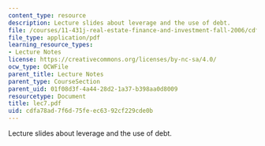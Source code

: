 ```yaml
---
content_type: resource
description: Lecture slides about leverage and the use of debt.
file: /courses/11-431j-real-estate-finance-and-investment-fall-2006/cdfa78ad7f6d75feec6392cf229cde0b_lec7.pdf
file_type: application/pdf
learning_resource_types:
- Lecture Notes
license: https://creativecommons.org/licenses/by-nc-sa/4.0/
ocw_type: OCWFile
parent_title: Lecture Notes
parent_type: CourseSection
parent_uid: 01f08d3f-4a44-28d2-1a37-b398aa0d8009
resourcetype: Document
title: lec7.pdf
uid: cdfa78ad-7f6d-75fe-ec63-92cf229cde0b
---
```

Lecture slides about leverage and the use of debt.